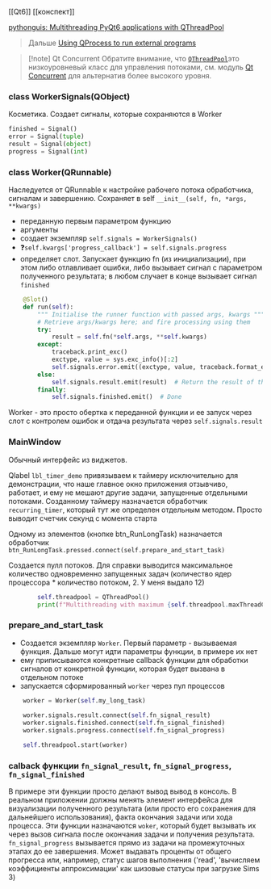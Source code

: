 [[Qt6]] [[конспект]]

[pythonguis: Multithreading PyQt6 applications with QThreadPool](https://www.pythonguis.com/tutorials/multithreading-pyqt6-applications-qthreadpool/)

>Дальше [Using QProcess to run external programs](https://www.pythonguis.com/tutorials/pyqt6-qprocess-external-programs/)

>[!note] Qt Concurrent
>Обратите внимание, что [`QThreadPool`](https://doc.qt.io/qtforpython-6/PySide6/QtCore/QThreadPool.html#PySide6.QtCore.PySide6.QtCore.QThreadPool "PySide6.QtCore.PySide6.QtCore.QThreadPool")это низкоуровневый класс для управления потоками, см. модуль [Qt Concurrent](https://doc.qt.io/qtforpython-6/overviews/qtconcurrentrun.html) для альтернатив более высокого уровня.

### class WorkerSignals(QObject)

Косметика. Создает сигналы, которые сохраняются в Worker

``` python
finished = Signal()  
error = Signal(tuple)  
result = Signal(object)  
progress = Signal(int)
```

### class Worker(QRunnable)

Наследуется от QRunnable к настройке рабочего потока обработчика, сигналам и завершению. Сохраняет в self `__init__(self, fn, *args, **kwargs)`
- переданную первым параметром функцию
- аргументы
- создает экземпляр `self.signals = WorkerSignals()`
- ❓`self.kwargs['progress_callback'] = self.signals.progress`
- определяет слот. Запускает функцию fn (из инициализации), при этом либо отлавливает ошибки, либо вызывает сигнал с параметром полученного результата; в любом случает в конце вызывает сигнал `finished`
```python
    @Slot()
    def run(self):
        """ Initialise the runner function with passed args, kwargs """
        # Retrieve args/kwargs here; and fire processing using them
        try:
            result = self.fn(*self.args, **self.kwargs)
        except:
            traceback.print_exc()
            exctype, value = sys.exc_info()[:2]
            self.signals.error.emit((exctype, value, traceback.format_exc()))
        else:
            self.signals.result.emit(result)  # Return the result of the processing
        finally:
            self.signals.finished.emit()  # Done

```

Worker - это просто обертка к переданной функции и ее запуск через слот с контролем ошибок и отдача результата через `self.signals.result`

### MainWindow

Обычный интерфейс из виджетов. 

Qlabel `lbl_timer_demo` привязываем к таймеру исключительно для демонстрации, что наше главное окно приложения отзывчиво, работает, и ему не мешают другие задачи, запущенные отдельными потоками. Созданному таймеру назначается обработчик `recurring_timer`, который тут же определен отдельным методом. Просто выводит счетчик секунд с момента старта

Одному из элементов (кнопке btn_RunLongTask) назначается обработчик `btn_RunLongTask.pressed.connect(self.prepare_and_start_task)`

Создается пулл потоков. Для справки выводится максимальное количество одновременно запущенных задач (количество ядер процессора * количество потоком, 2. У меня выдало 12)

```python
        self.threadpool = QThreadPool()
        print(f"Multithreading with maximum {self.threadpool.maxThreadCount()} threads")

```

### prepare_and_start_task

- Создается экземпляр `Worker`. Первый параметр - вызываемая функция. Дальше могут идти параметры функции, в примере их нет
- ему приписываются конкретные callback функции для обработки сигналов от конкретной функции, которая будет вызвана в отдельном потоке
- запускается сформированный `worker` через пул процессов

```python
	worker = Worker(self.my_long_task)
	
	worker.signals.result.connect(self.fn_signal_result)
	worker.signals.finished.connect(self.fn_signal_finished)
	worker.signals.progress.connect(self.fn_signal_progress)

	self.threadpool.start(worker)
```

### calback функции `fn_signal_result`, `fn_signal_progress`, `fn_signal_finished`

В примере эти функции просто делают вывод вывод в консоль. В реальном приложении должны менять элемент интерфейса для визуализации полученного результата (или просто его сохранения для дальнейшего использования), факта окончания задачи или хода процесса. Эти функции назначаются `woker`, который будет вызывать их через вызов сигнала после окончания задачи и получения результата. `fn_signal_progress` вызывается прямо из задачи на промежуточных этапах до ее завершения. Может выдавать проценты от общего прогресса или, например, статус шагов выполнения ('read', 'вычисляем коэффициенты аппроксимации' как шизовые статусы при загрузке Sims 3)